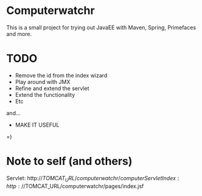 Computerwatchr
==============

This is a small project for trying out JavaEE with Maven, Spring, Primefaces and more.


TODO
====

* Remove the id from the index wizard
* Play around with JMX
* Refine and extend the servlet
* Extend the functionality
* Etc


and...
* MAKE IT USEFUL

=)

Note to self (and others)
=========================

Servlet: http://$TOMCAT_URL/computerwatchr/computerServlet
Index: http://$TOMCAT_URL/computerwatchr/pages/index.jsf
